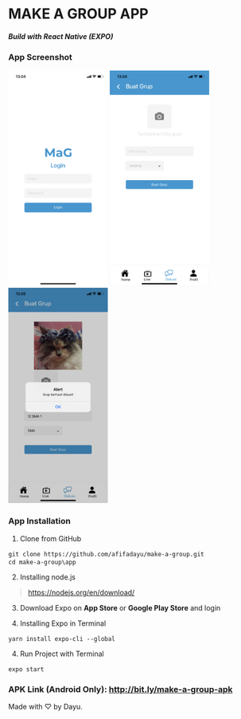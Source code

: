 # MAKE A GROUP APP
##### Build with React Native (EXPO)

### App Screenshot
<img src="img/1.png" width="200" height="auto">
<img src="img/2.png" width="200" height="auto">
<img src="img/3.png" width="200" height="auto">

### App Installation
1. Clone from GitHub
```
git clone https://github.com/afifadayu/make-a-group.git
cd make-a-group\app
```

2. Installing node.js
> https://nodejs.org/en/download/

3. Download Expo on **App Store** or **Google Play Store** and login

4. Installing Expo in Terminal
```
yarn install expo-cli --global
```

4. Run Project with Terminal 
```
expo start
```

### APK Link (Android Only): http://bit.ly/make-a-group-apk

Made with ♡ by Dayu.
